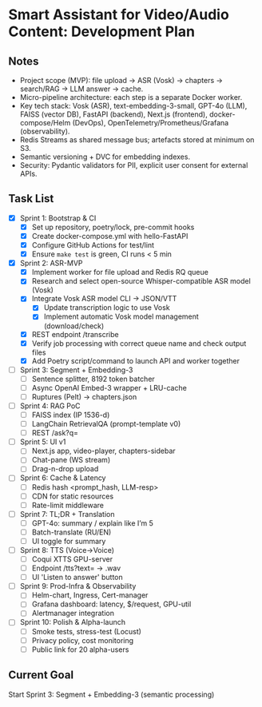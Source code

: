 # Smart Assistant for Video/Audio Content: Development Plan

## Notes
- Project scope (MVP): file upload → ASR (Vosk) → chapters → search/RAG → LLM answer → cache.
- Micro-pipeline architecture: each step is a separate Docker worker.
- Key tech stack: Vosk (ASR), text-embedding-3-small, GPT-4o (LLM), FAISS (vector DB), FastAPI (backend), Next.js (frontend), docker-compose/Helm (DevOps), OpenTelemetry/Prometheus/Grafana (observability).
- Redis Streams as shared message bus; artefacts stored at minimum on S3.
- Semantic versioning + DVC for embedding indexes.
- Security: Pydantic validators for PII, explicit user consent for external APIs.

## Task List
- [x] Sprint 1: Bootstrap & CI
  - [x] Set up repository, poetry/lock, pre-commit hooks
  - [x] Create docker-compose.yml with hello-FastAPI
  - [x] Configure GitHub Actions for test/lint
  - [x] Ensure `make test` is green, CI runs < 5 min
- [x] Sprint 2: ASR-MVP
  - [x] Implement worker for file upload and Redis RQ queue
  - [x] Research and select open-source Whisper-compatible ASR model (Vosk)
  - [x] Integrate Vosk ASR model CLI → JSON/VTT
    - [x] Update transcription logic to use Vosk
    - [x] Implement automatic Vosk model management (download/check)
  - [x] REST endpoint /transcribe
  - [x] Verify job processing with correct queue name and check output files
  - [x] Add Poetry script/command to launch API and worker together
- [ ] Sprint 3: Segment + Embedding-3
  - [ ] Sentence splitter, 8192 token batcher
  - [ ] Async OpenAI Embed-3 wrapper + LRU-cache
  - [ ] Ruptures (Pelt) → chapters.json
- [ ] Sprint 4: RAG PoC
  - [ ] FAISS index (IP 1536-d)
  - [ ] LangChain RetrievalQA (prompt-template v0)
  - [ ] REST /ask?q=
- [ ] Sprint 5: UI v1
  - [ ] Next.js app, video-player, chapters-sidebar
  - [ ] Chat-pane (WS stream)
  - [ ] Drag-n-drop upload
- [ ] Sprint 6: Cache & Latency
  - [ ] Redis hash <prompt_hash, LLM-resp>
  - [ ] CDN for static resources
  - [ ] Rate-limit middleware
- [ ] Sprint 7: TL;DR + Translation
  - [ ] GPT-4o: summary / explain like I’m 5
  - [ ] Batch-translate (RU/EN)
  - [ ] UI toggle for summary
- [ ] Sprint 8: TTS (Voice→Voice)
  - [ ] Coqui XTTS GPU-server
  - [ ] Endpoint /tts?text= → .wav
  - [ ] UI 'Listen to answer' button
- [ ] Sprint 9: Prod-Infra & Observability
  - [ ] Helm-chart, Ingress, Cert-manager
  - [ ] Grafana dashboard: latency, $/request, GPU-util
  - [ ] Alertmanager integration
- [ ] Sprint 10: Polish & Alpha-launch
  - [ ] Smoke tests, stress-test (Locust)
  - [ ] Privacy policy, cost monitoring
  - [ ] Public link for 20 alpha-users

## Current Goal
Start Sprint 3: Segment + Embedding-3 (semantic processing)